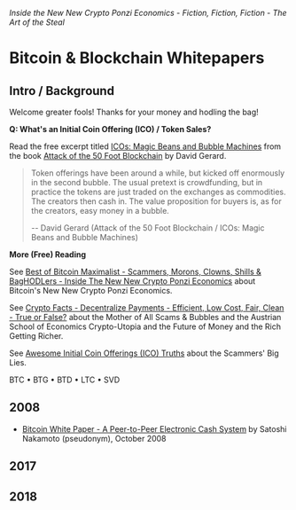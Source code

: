 
_Inside the New New Crypto Ponzi Economics - Fiction, Fiction, Fiction - The Art of the Steal_


# Bitcoin & Blockchain Whitepapers 


## Intro / Background

Welcome greater fools! Thanks for your money and hodling the bag!

**Q: What's an Initial Coin Offering (ICO) / Token Sales?**

Read the free excerpt titled [ICOs: Magic Beans and Bubble Machines](https://davidgerard.co.uk/blockchain/icos-magic-beans-and-bubble-machines/) from the book [Attack of the 50 Foot Blockchain](https://davidgerard.co.uk/blockchain/book/) by David Gerard.

> Token offerings have been around a while, but kicked off enormously in the second bubble. 
> The usual pretext is crowdfunding, but in practice the tokens are just traded on the exchanges as commodities. 
> The creators then cash in. The value proposition for buyers is, as for the creators, easy money in a bubble.
>
> -- David Gerard (Attack of the 50 Foot Blockchain / ICOs: Magic Beans and Bubble Machines)


**More (Free) Reading**

See [Best of Bitcoin Maximalist - Scammers, Morons, Clowns, Shills & BagHODLers - Inside The New New Crypto Ponzi Economics](https://bitsblocks.github.io/bitcoin-maximalist) about
Bitcoin's New New Crypto Ponzi Economics.

See [Crypto Facts - Decentralize Payments - Efficient, Low Cost, Fair, Clean - True or False?](https://bitsblocks.github.io/crypto-facts)
about the Mother of All Scams & Bubbles and the Austrian School of Economics Crypto-Utopia 
and the Future of Money and the Rich Getting Richer.

See [Awesome Initial Coin Offerings (ICO) Truths](https://github.com/openblockchains/awesome-ico-truths) 
about the Scammers' Big Lies.




BTC • BTG • BTD • LTC • SVD

## 2008

- [Bitcoin White Paper - A Peer-to-Peer Electronic Cash System](https://bitsblocks.github.io/bitcoin-whitepaper) by Satoshi Nakamoto (pseudonym), October 2008



## 2017


## 2018
